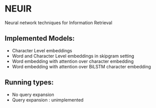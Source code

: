 # NEUIR
Neural network techniques for Information Retrieval

## Implemented Models:
* Character Level embeddings
* Word and Character Level embeddings in skipgram setting
* Word embedding with attention over character embedding
* Word embedding with attention over BiLSTM character embedding

## Running types:
* No query expansion
* Query expansion : unimplemented

